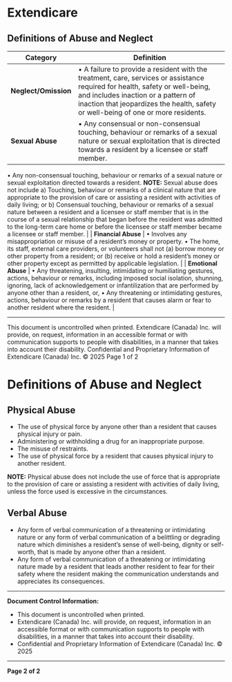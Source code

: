 # Extendicare
## Definitions of Abuse and Neglect

| Category        | Definition                                                                                                                                                                                                                     |
|-----------------|--------------------------------------------------------------------------------------------------------------------------------------------------------------------------------------------------------------------------------|
| **Neglect/Omission** | • A failure to provide a resident with the treatment, care, services or assistance required for health, safety or well-being, and includes inaction or a pattern of inaction that jeopardizes the health, safety or well-being of one or more residents. |
| **Sexual Abuse**     | • Any consensual or non-consensual touching, behaviour or remarks of a sexual nature or sexual exploitation that is directed towards a resident by a licensee or staff member.
• Any non-consensual touching, behaviour or remarks of a sexual nature or sexual exploitation directed towards a resident.
**NOTE:** Sexual abuse does not include
a) Touching, behaviour or remarks of a clinical nature that are appropriate to the provision of care or assisting a resident with activities of daily living; or
b) Consensual touching, behaviour or remarks of a sexual nature between a resident and a licensee or staff member that is in the course of a sexual relationship that began before the resident was admitted to the long-term care home or before the licensee or staff member became a licensee or staff member. |
| **Financial Abuse**  | • Involves any misappropriation or misuse of a resident’s money or property.
• The home, its staff, external care providers, or volunteers shall not (a) borrow money or other property from a resident; or (b) receive or hold a resident’s money or other property except as permitted by applicable legislation. |
| **Emotional Abuse**  | • Any threatening, insulting, intimidating or humiliating gestures, actions, behaviour or remarks, including imposed social isolation, shunning, ignoring, lack of acknowledgement or infantilization that are performed by anyone other than a resident, or,
• Any threatening or intimidating gestures, actions, behaviour or remarks by a resident that causes alarm or fear to another resident where the resident. |

----

This document is uncontrolled when printed.
Extendicare (Canada) Inc. will provide, on request, information in an accessible format or with communication supports to people with disabilities, in a manner that takes into account their disability.
Confidential and Proprietary Information of Extendicare (Canada) Inc. © 2025
Page 1 of 2

# Definitions of Abuse and Neglect

## Physical Abuse
- The use of physical force by anyone other than a resident that causes physical injury or pain.
- Administering or withholding a drug for an inappropriate purpose.
- The misuse of restraints.
- The use of physical force by a resident that causes physical injury to another resident.

**NOTE:** Physical abuse does not include the use of force that is appropriate to the provision of care or assisting a resident with activities of daily living, unless the force used is excessive in the circumstances.

## Verbal Abuse
- Any form of verbal communication of a threatening or intimidating nature or any form of verbal communication of a belittling or degrading nature which diminishes a resident’s sense of well-being, dignity or self-worth, that is made by anyone other than a resident.
- Any form of verbal communication of a threatening or intimidating nature made by a resident that leads another resident to fear for their safety where the resident making the communication understands and appreciates its consequences.

----

**Document Control Information:**
- This document is uncontrolled when printed.
- Extendicare (Canada) Inc. will provide, on request, information in an accessible format or with communication supports to people with disabilities, in a manner that takes into account their disability.
- Confidential and Proprietary Information of Extendicare (Canada) Inc. © 2025

----

**Page 2 of 2**